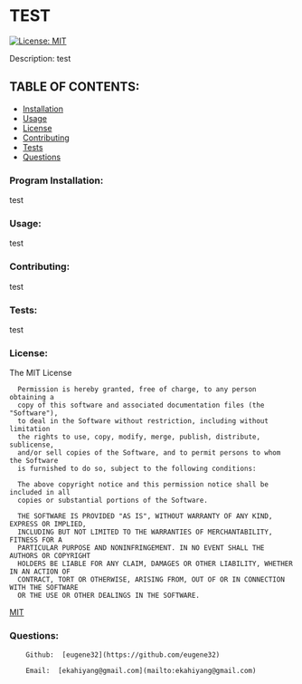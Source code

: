 # TEST

[![License: MIT](https://img.shields.io/badge/License-MIT-yellow.svg)](https://opensource.org/licenses/MIT)

Description:  test



## TABLE OF CONTENTS:

* [Installation](#program-installation)
* [Usage](#usage)
* [License](#license)
* [Contributing](#contributing)
* [Tests](#tests)
* [Questions](#questions)



### Program Installation:    
test

### Usage:  
test

### Contributing:  
test

### Tests:  
test

### License:    
The MIT License

      Permission is hereby granted, free of charge, to any person obtaining a
      copy of this software and associated documentation files (the "Software"),
      to deal in the Software without restriction, including without limitation
      the rights to use, copy, modify, merge, publish, distribute, sublicense,
      and/or sell copies of the Software, and to permit persons to whom the Software
      is furnished to do so, subject to the following conditions:

      The above copyright notice and this permission notice shall be included in all
      copies or substantial portions of the Software.

      THE SOFTWARE IS PROVIDED "AS IS", WITHOUT WARRANTY OF ANY KIND, EXPRESS OR IMPLIED,
      INCLUDING BUT NOT LIMITED TO THE WARRANTIES OF MERCHANTABILITY, FITNESS FOR A
      PARTICULAR PURPOSE AND NONINFRINGEMENT. IN NO EVENT SHALL THE AUTHORS OR COPYRIGHT
      HOLDERS BE LIABLE FOR ANY CLAIM, DAMAGES OR OTHER LIABILITY, WHETHER IN AN ACTION OF
      CONTRACT, TORT OR OTHERWISE, ARISING FROM, OUT OF OR IN CONNECTION WITH THE SOFTWARE
      OR THE USE OR OTHER DEALINGS IN THE SOFTWARE.

        
[MIT](https://opensource.org/licenses/MIT)

### Questions:

        Github:  [eugene32](https://github.com/eugene32)

        Email:  [ekahiyang@gmail.com](mailto:ekahiyang@gmail.com)
